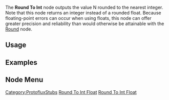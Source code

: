 <languages></languages> <translate>

The **Round To Int** node outputs the value N rounded to the nearest
integer. Note that this node returns an integer instead of a rounded
float. Because floating-point errors can occur when using floats, this
node can offer greater precision and reliability than would otherwise be
attainable with the [Round](Round_(Protoflux_node) "wikilink") node.

## Usage

## Examples

## Node Menu

</translate>

[Category:ProtofluxStubs](Category:ProtofluxStubs "wikilink") [Round To
Int Float](Category:Protoflux{{#translation:}} "wikilink") [Round To Int
Float](Category:Protoflux:Math{{#translation:}} "wikilink")